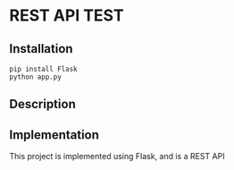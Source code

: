 # REST API TEST

## Installation

```
pip install Flask
python app.py
```

## Description



## Implementation

This project is implemented using Flask, and is a REST API
